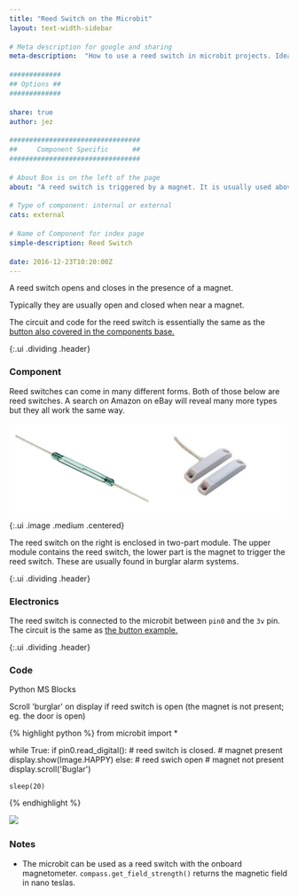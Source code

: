 ```yaml
---
title: "Reed Switch on the Microbit"
layout: text-width-sidebar

# Meta description for google and sharing
meta-description:  "How to use a reed switch in microbit projects. Ideal when making a buglar alarm."

#############
## Options ##
#############

share: true
author: jez

#################################
##     Component Specific      ##
#################################

# About Box is on the left of the page
about: "A reed switch is triggered by a magnet. It is usually used above door as a buglar alarm."

# Type of component: internal or external
cats: external

# Name of Component for index page
simple-description: Reed Switch

date: 2016-12-23T10:20:00Z
---
```


A reed switch opens and closes in the presence of a magnet. 

Typically they are usually open and closed when near a magnet.

The circuit and code for the reed switch is essentially the same as the [button also covered in the components base.](button)

{:.ui .dividing .header}
### Component

Reed switches can come in many different forms. Both of those below are reed switches. A search on Amazon on eBay will reveal many more types but they all work the same way.

![bare reed switch](images/reed-switch-bare.png){:.ui .image .medium .centered}

The reed switch on the right is enclosed in two-part module. The upper module contains the reed switch, the lower part is the magnet to trigger the reed switch. These are usually found in burglar alarm systems.

{:.ui .dividing .header}
### Electronics

The reed switch is connected to the microbit between `pin0` and the `3v` pin. The circuit is the same as [the button example.](button)

{:.ui .dividing .header}
### Code

<div class="ui top attached tabular menu">
  <a class="item active" data-tab="first">Python</a>
  <a class="item" data-tab="second">MS Blocks</a>
</div>
<div class="ui bottom attached tab segment active" data-tab="first">

Scroll 'burglar' on display if reed switch is open (the magnet is not present; eg. the door is open)

{% highlight python %}
from microbit import *


while True:
    if pin0.read_digital():
        # reed switch is closed.
        # magnet present
        display.show(Image.HAPPY)
    else:
        # reed swich open
        # magnet not present
        display.scroll('Buglar')
        
    sleep(20)

{% endhighlight %}

</div>

<div class="ui bottom attached tab segment" data-tab="second">
<img src="{{ baseurl }}/images/components/single-led-pxt.png" class="ui image">
</div>

### Notes 
* The microbit can be used as a reed switch with the onboard magnetometer. `compass.get_field_strength()` returns the magnetic field in nano teslas.